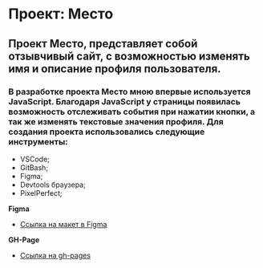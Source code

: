 # Проект: Место

## Проект Место, представляет собой отзывчивый сайт, с возможностью изменять имя и описание профиля пользователя.

### В разработке проекта **Место** мною впервые используется JavaScript. Благодаря JavaScript у страницы появилась возможность отслеживать события при нажатии кнопки, а так же изменять текстовые значения профиля. Для создания проекта использовались следующие инструменты:

* VSCode;
* GitBash;
* Figma;
* Devtools браузера;
* PixelPerfect;

**Figma**

* [Ссылка на макет в Figma](https://www.figma.com/file/2cn9N9jSkmxD84oJik7xL7/JavaScript.-Sprint-4?type=design&node-id=28212-326&t=GCg5AqwRglpDZzLQ-0)

**GH-Page**

* [Ссылка на gh-pages](https://ggertzog.github.io/mesto/index.html)
